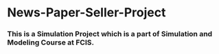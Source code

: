 # News-Paper-Seller-Project
<h3>This is a Simulation Project which is a part of Simulation and Modeling Course at FCIS.</h3>
